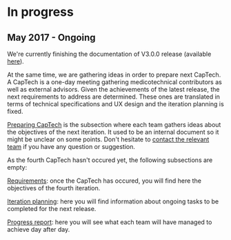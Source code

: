 # In progress

## May 2017 - Ongoing

We're currently finishing the documentation of V3.0.0 release \(available [here](/stable/stable.md)\).

At the same time, we are gathering ideas in order to prepare next CapTech. A CapTech is a one-day meeting gathering medicotechnical contributors as well as external advisors. Given the achievements of the latest release, the next requirements to address are determined. These ones are translated in terms of technical specifications and UX design and the iteration planning is fixed.

[Preparing CapTech](/inprogress/requirements/preparing-captech.md) is the subsection where each team gathers ideas about the objectives of the next iteration. It used to be an internal document so it might be unclear on some points. Don't hesitate to [contact the relevant team](/howto/teams.md) if you have any question or suggestion.

As the fourth CapTech hasn't occured yet, the following subsections are empty:

[Requirements](/inprogress/requirements/requirements.md): once the CapTech has occured, you will find here the objectives of the fourth iteration.

[Iteration planning](/inprogress/planninng.md): here you will find information about ongoing tasks to be completed for the next release.

[Progress report](/inprogress/report.md): here you will see what each team will have managed to achieve day after day.

